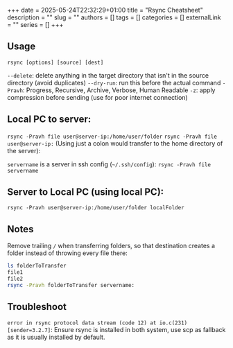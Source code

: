 +++ 
date = 2025-05-24T22:32:29+01:00
title = "Rsync Cheatsheet"
description = ""
slug = ""
authors = []
tags = []
categories = []
externalLink = ""
series = []
+++

## Usage

`rsync [options] [source] [dest]`

`--delete`: delete anything in the target directory that isn't in the source directory (avoid duplicates)
`--dry-run`: run this before the actual command
`-Pravh`: Progress, Recursive, Archive, Verbose, Human Readable
`-z`: apply compression before sending (use for poor internet connection)

## Local PC to server:

`rsync -Pravh file user@server-ip:/home/user/folder`
`rsync -Pravh file user@server-ip:` (Using just a colon would transfer to the home directory of the server):

`servername` is a server in ssh config (`~/.ssh/config`): `rsync -Pravh file servername`

## Server to Local PC (using local PC):

`rsync -Pravh user@server-ip:/home/user/folder localFolder`

## Notes

Remove trailing `/` when transferring folders, so that destination creates a folder instead of throwing every file there:

```bash
ls folderToTransfer
file1
file2
rsync -Pravh folderToTransfer servername:
```

## Troubleshoot

`error in rsync protocol data stream (code 12) at io.c(231) [sender=3.2.7]`:
Ensure rsync is installed in both system, use scp as fallback as it is usually installed by default.
